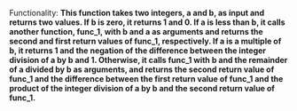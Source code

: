 Functionality: **This function takes two integers, a and b, as input and returns two values. If b is zero, it returns 1 and 0. If a is less than b, it calls another function, func_1, with b and a as arguments and returns the second and first return values of func_1, respectively. If a is a multiple of b, it returns 1 and the negation of the difference between the integer division of a by b and 1. Otherwise, it calls func_1 with b and the remainder of a divided by b as arguments, and returns the second return value of func_1 and the difference between the first return value of func_1 and the product of the integer division of a by b and the second return value of func_1.**